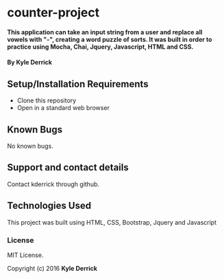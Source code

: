 # counter-project

####  This application can take an input string from a user and replace all vowels with "-", creating a word puzzle of sorts. It was built in order to practice using Mocha, Chai, Jquery, Javascript, HTML and CSS.

#### By Kyle Derrick

## Setup/Installation Requirements

* Clone this repository
* Open in a standard web browser

## Known Bugs

No known bugs.

## Support and contact details

Contact kderrick through github.

## Technologies Used

This project was built using HTML, CSS, Bootstrap, Jquery and Javascript


### License
MIT License.

Copyright (c) 2016  **Kyle Derrick**
